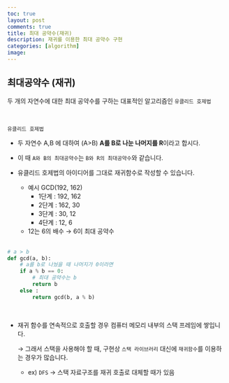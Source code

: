 ```yaml
---
toc: true
layout: post
comments: true
title: 최대 공약수(재귀)
description: 재귀를 이용한 최대 공약수 구현
categories: [algorithm]
image:
---
```

## 최대공약수 (재귀)

두 개의 자연수에 대한 최대 공약수를 구하는 대표적인 알고리즘인 `유클리드 호제법`

<br>

`유클리드 호제법`

- 두 자연수 A,B 에 대하여 (A>B) **A를 B로 나눈 나머지를 R**이라고 합시다.
- 이 때 `A와 B의 최대공약수`는 `B와 R의 최대공약수`와 같습니다.

- 유클리드 호제법의 아이디어를 그대로 재귀함수로 작성할 수 있습니다.
    - 예시 GCD(192, 162)
        - 1단계 : 192, 162
        - 2단계 : 162, 30
        - 3단계 : 30, 12
        - 4단계 : 12, 6
    - 12는 6의 배수 → 6이 최대 공약수

  
  <br>

```python
# a > b
def gcd(a, b):
	# a를 b로 나눴을 때 나머지가 0이라면
	if a % b == 0:
		# 최대 공약수는 b
		return b
	else :
		return gcd(b, a % b)
```
<br>

- 재귀 함수를 연속적으로 호출할 경우 컴퓨터 메모리 내부의 스택 프레임에 쌓입니다.

    → 그래서 스택을 사용해야 할 때, 구현상 `스택 라이브러리` 대신에 `재귀함수`를 이용하는 경우가 많습니다.

    - ex) `DFS` → 스택 자료구조를 재귀 호출로 대체할 때가 있음